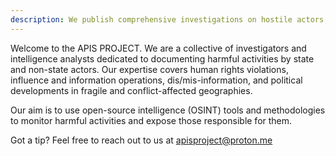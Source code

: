 ```yaml
---
description: We publish comprehensive investigations on hostile actors, influence and information operations, and political developments in fragile, confict-affected regions.
---
```

Welcome to the APIS PROJECT. We are a collective of investigators and intelligence analysts dedicated to documenting harmful activities by state and non-state actors. Our expertise covers human rights violations, influence and information operations, dis/mis-information, and political developments in fragile and conflict-affected geographies. 

Our aim is to use open-source intelligence (OSINT) tools and methodologies to monitor harmful activities and expose those responsible for them. 

Got a tip? Feel free to reach out to us at apisproject@proton.me
